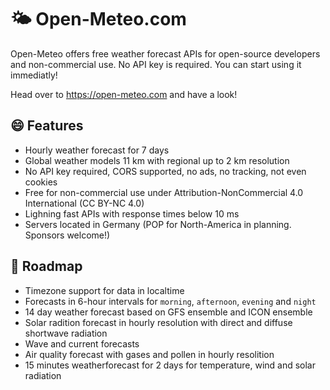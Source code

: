 # 🌤 Open-Meteo.com

Open-Meteo offers free weather forecast APIs for open-source developers and non-commercial use. No API key is required. You can start using it immediatly!

Head over to https://open-meteo.com and have a look!

## 😄 Features 
- Hourly weather forecast for 7 days
- Global weather models 11 km with regional up to 2 km resolution
- No API key required, CORS supported, no ads, no tracking, not even cookies
- Free for non-commercial use under Attribution-NonCommercial 4.0 International (CC BY-NC 4.0)
- Lighning fast APIs with response times below 10 ms
- Servers located in Germany (POP for North-America in planning. Sponsors welcome!)

## 🚧 Roadmap 
- Timezone support for data in localtime
- Forecasts in 6-hour intervals for `morning`, `afternoon`, `evening` and `night`
- 14 day weather forecast based on GFS ensemble and ICON ensemble
- Solar radition forecast in hourly resolution with direct and diffuse shortwave radiation
- Wave and current forecasts
- Air quality forecast with gases and pollen in hourly resolition
- 15 minutes weatherforecast for 2 days for temperature, wind and solar radiation

